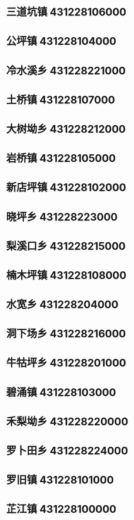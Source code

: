 # 三道坑镇 431228106000
# 公坪镇 431228104000
# 冷水溪乡 431228221000
# 土桥镇 431228107000
# 大树坳乡 431228212000
# 岩桥镇 431228105000
# 新店坪镇 431228102000
# 晓坪乡 431228223000
# 梨溪口乡 431228215000
# 楠木坪镇 431228108000
# 水宽乡 431228204000
# 洞下场乡 431228216000
# 牛牯坪乡 431228201000
# 碧涌镇 431228103000
# 禾梨坳乡 431228220000
# 罗卜田乡 431228224000
# 罗旧镇 431228101000
# 芷江镇 431228100000
